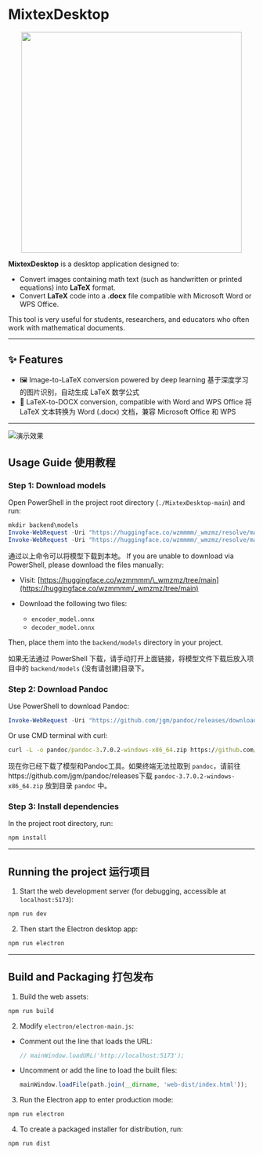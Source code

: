 # MixtexDesktop

<p align="center">
  <img src="assets/icon.ico" width="450" height="450">
</p>

**MixtexDesktop** is a desktop application designed to:

* Convert images containing math text (such as handwritten or printed equations) into **LaTeX** format.
* Convert **LaTeX** code into a **.docx** file compatible with Microsoft Word or WPS Office.

This tool is very useful for students, researchers, and educators who often work with mathematical documents.

---

## ✨ Features

* 🖼️ Image-to-LaTeX conversion powered by deep learning
  基于深度学习的图片识别，自动生成 LaTeX 数学公式
* 📄 LaTeX-to-DOCX conversion, compatible with Word and WPS Office
  将 LaTeX 文本转换为 Word (.docx) 文档，兼容 Microsoft Office 和 WPS

---

![演示效果](./show.gif)

## Usage Guide 使用教程

### Step 1: Download models

Open PowerShell in the project root directory (`./MixtexDesktop-main`) and run:

```powershell
mkdir backend\models
Invoke-WebRequest -Uri "https://huggingface.co/wzmmmm/_wmzmz/resolve/main/encoder_model.onnx" -OutFile "backend/models/encoder_model.onnx"
Invoke-WebRequest -Uri "https://huggingface.co/wzmmmm/_wmzmz/resolve/main/decoder_model.onnx" -OutFile "backend/models/decoder_model.onnx"
```

通过以上命令可以将模型下载到本地。
If you are unable to download via PowerShell, please download the files manually:

* Visit: [https://huggingface.co/wzmmmm/\_wmzmz/tree/main](https://huggingface.co/wzmmmm/_wmzmz/tree/main)
* Download the following two files:

  * `encoder_model.onnx`
  * `decoder_model.onnx`

Then, place them into the `backend/models` directory in your project.

如果无法通过 PowerShell 下载，请手动打开上面链接，将模型文件下载后放入项目中的 `backend/models` (没有请创建)目录下。

### Step 2: Download Pandoc

Use PowerShell to download Pandoc:

```powershell
Invoke-WebRequest -Uri "https://github.com/jgm/pandoc/releases/download/3.7.0.2/pandoc-3.7.0.2-windows-x86_64.zip" -OutFile "pandoc/pandoc-3.7.0.2-windows-x86_64.zip"
```

Or use CMD terminal with curl:

```cmd
curl -L -o pandoc/pandoc-3.7.0.2-windows-x86_64.zip https://github.com/jgm/pandoc/releases/download/3.7.0.2/pandoc-3.7.0.2-windows-x86_64.zip
```

现在你已经下载了模型和Pandoc工具。如果终端无法拉取到 `pandoc`，请前往https://github.com/jgm/pandoc/releases下载 `pandoc-3.7.0.2-windows-x86_64.zip` 放到目录 `pandoc` 中。

### Step 3: Install dependencies

In the project root directory, run:

```cmd
npm install
```

---

## Running the project 运行项目

1. Start the web development server (for debugging, accessible at `localhost:5173`):

```cmd
npm run dev
```

2. Then start the Electron desktop app:

```cmd
npm run electron
```

---

## Build and Packaging 打包发布

1. Build the web assets:

```cmd
npm run build
```

2. Modify `electron/electron-main.js`:

* Comment out the line that loads the URL:

  ```js
  // mainWindow.loadURL('http://localhost:5173');
  ```
* Uncomment or add the line to load the built files:

  ```js
  mainWindow.loadFile(path.join(__dirname, 'web-dist/index.html'));
  ```

3. Run the Electron app to enter production mode:

```cmd
npm run electron
```

4. To create a packaged installer for distribution, run:

```cmd
npm run dist
```